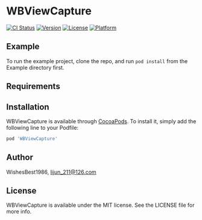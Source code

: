 # WBViewCapture

[![CI Status](http://img.shields.io/travis/WishesBest1986/WBViewCapture.svg?style=flat)](https://travis-ci.org/WishesBest1986/WBViewCapture)
[![Version](https://img.shields.io/cocoapods/v/WBViewCapture.svg?style=flat)](http://cocoapods.org/pods/WBViewCapture)
[![License](https://img.shields.io/cocoapods/l/WBViewCapture.svg?style=flat)](http://cocoapods.org/pods/WBViewCapture)
[![Platform](https://img.shields.io/cocoapods/p/WBViewCapture.svg?style=flat)](http://cocoapods.org/pods/WBViewCapture)

## Example

To run the example project, clone the repo, and run `pod install` from the Example directory first.

## Requirements

## Installation

WBViewCapture is available through [CocoaPods](http://cocoapods.org). To install
it, simply add the following line to your Podfile:

```ruby
pod 'WBViewCapture'
```

## Author

WishesBest1986, lijun_211@126.com

## License

WBViewCapture is available under the MIT license. See the LICENSE file for more info.

